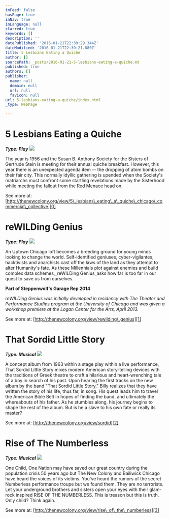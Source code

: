 ```yaml
---
inFeed: false
hasPage: true
inNav: true
inLanguage: null
starred: true
keywords: []
description: ''
datePublished: '2016-01-21T22:39:29.344Z'
dateModified: '2016-01-21T22:39:21.880Z'
title: 5 Lesbians Eating a Quiche
author: []
sourcePath: _posts/2016-01-21-5-lesbians-eating-a-quiche.md
published: true
authors: []
publisher:
  name: null
  domain: null
  url: null
  favicon: null
url: 5-lesbians-eating-a-quiche/index.html
_type: WebPage

---
```

# 5 Lesbians Eating a Quiche

_**Type: Play**_
![](https://s3-us-west-2.amazonaws.com/the-grid-img/p/ef396458edb0b735a91b7806a533c8eb6d05d967.jpg)

The year is 1956 and the Susan B. Anthony Society for the Sisters of Gertrude Stein is meeting for their annual quiche breakfast. However, this year there is an unexpected agenda item -- the dropping of atom bombs on their fair city. This normally idyllic gathering is upended when the Society's matriarchs must confront some startling revelations made by the Sisterhood while meeting the fallout from the Red Menace head on.

See more at: [http://thenewcolony.org/view/5\_lesbians\_eating\_a\_quiche\_chicago\_commercial\_collective][0]

# reWILDing Genius

_**Type: Play**_
![](https://s3-us-west-2.amazonaws.com/the-grid-img/p/cff7b359e1f733029d1daa349e0d5670dc7537dc.png)

An Uptown Chicago loft becomes a breeding ground for young minds looking to change the world. Self-identified geniuses, cyber-vigilantes, hacktivists and anarchists cast off the laws of the land as they attempt to alter Humanity's fate. As these Millennials plot against enemies and build complex data schemes,_reWILDing Genius_asks how far is too far in our quest to save us from ourselves.

**Part of Steppenwolf's Garage Rep 2014**

_reWILDing Genius was initially developed in residency with The Theater and Performance Studies program at the University of Chicago and was given a workshop premiere at the Logan Center for the Arts, April 2013\._

See more at: [http://thenewcolony.org/view/rewilding\_genius][1]

# That Sordid Little Story

_**Type: Musical**_
![](https://s3-us-west-2.amazonaws.com/the-grid-img/p/f45a6720da17536cd8349410fec1782bb3d906a2.jpg)

A concept album from 1963 within a stage play within a live performance, That Sordid Little Story mixes modern American story-telling devices with the traditions of Greek theatre to craft a hilarious and heart-wrenching tale of a boy in search of his past. Upon hearing the first tracks on the new album by the band "That Sordid Little Story," Billy realizes that they have written the story of his life, thus far, in song. His quest leads him to travel the American Bible Belt in hopes of finding the band, and ultimately the whereabouts of his father. As he stumbles along, his journey begins to shape the rest of the album. But is he a slave to his own fate or really its master?

See more at: [http://thenewcolony.org/view/sordid][2]

# Rise of The Numberless

_**Type: Musical**_
![](https://s3-us-west-2.amazonaws.com/the-grid-img/p/e1b775f2309bdeccb163e4cb5b3fd3786ef3c501.jpg)

One Child, One Nation may have saved our great country during the population crisis 50 years ago but The New Colony and Bailiwick Chicago have heard the voices of its victims. You've heard the rumors of the secret Numberless performance troupe but we found them. They are no terrorists. Let your underground brothers and sisters open your eyes with their glam-rock inspired RISE OF THE NUMBERLESS. This is treason but this is truth. Only child? Think again. 

See more at: [http://thenewcolony.org/view/rise\_of\_the\_numberless][3]

[0]: http://thenewcolony.org/view/5_lesbians_eating_a_quiche_chicago_commercial_collective
[1]: http://thenewcolony.org/view/rewilding_genius
[2]: http://thenewcolony.org/view/sordid
[3]: http://thenewcolony.org/view/rise_of_the_numberless
